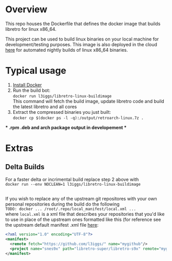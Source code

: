 # Overview
This repo houses the Dockerfile that defines the docker image that builds libretro for linux x86_64. 

This project can be used to build linux binaries on your local machine for development/testing purposes. This image is also deployed in the cloud [here](https://registry.hub.docker.com/u/l3iggs/libretro-linux-buildimage/) for automated nightly builds of linux x86_64 binaries.

# Typical usage
1. [Install Docker](http://docs.docker.com/installation/)
1. Run the build bot:  
  `docker run l3iggs/libretro-linux-buildimage`  
   This command will fetch the build image, update libretro code and build the latest libretro and all cores
1. Extract the compressed binaries you just built:  
  `docker cp $(docker ps -l -q):/output/retroarch-linux.7z .`

__* .rpm .deb and arch package output in developement *__

# Extras
## Delta Builds
For a faster delta or incrimental build replace step 2 above with  
`docker run --env NOCLEAN=1 l3iggs/libretro-linux-buildimage`

## 
If you wish to replace any of the upstream git repositores with your own personal repositories during the build do the following  
`TODO: docker ... /root/.repo/local_manifest/local.xml ...`  
where `local.xml` is a xml file that describes your repositories that you'd like to use in place of the upstream ones formatted like this (for reference see the upstream default manifest .xml file [here](https://github.com/libretro/libretro-manifest/blob/master/default.xml):
```xml
<?xml version="1.0" encoding="UTF-8"?>
<manifest>
  <remote fetch="https://github.com/l3iggs/" name="mygithub"/>
  <project name="snes9x" path="libretro-super/libretro-s9x" remote="mygithub" />
</manifest>
```

